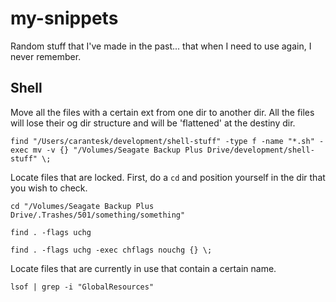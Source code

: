 # my-snippets
Random stuff that I've made in the past... that when I need to use again, I never remember.

## Shell

Move all the files with a certain ext from one dir to another dir. All the files will lose their og dir structure and will be 'flattened' at the destiny dir.

`find "/Users/carantesk/development/shell-stuff" -type f -name "*.sh" -exec mv -v {} "/Volumes/Seagate Backup Plus Drive/development/shell-stuff" \;`

Locate files that are locked. First, do a `cd` and position yourself in the dir that you wish to check.

`cd "/Volumes/Seagate Backup Plus Drive/.Trashes/501/something/something"`

`find . -flags uchg`

`find . -flags uchg -exec chflags nouchg {} \;`

Locate files that are currently in use that contain a certain name.

`lsof | grep -i "GlobalResources"`
